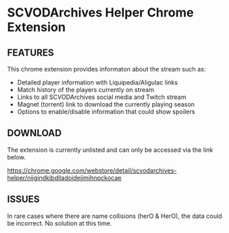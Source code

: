 # SCVODArchives Helper Chrome Extension

## FEATURES
This chrome extension provides informaton about the stream such as:
* Detailed player information with Liquipedia/Aligulac links
* Match history of the players currently on stream
* Links to all SCVODArchives social media and Twitch stream
* Magnet (torrent) link to download the currently playing season
* Options to enable/disable information that could show spoilers

## DOWNLOAD
The extension is currently unlisted and can only be accessed via the link below.

https://chrome.google.com/webstore/detail/scvodarchives-helper/nijgindkibdlladoidejjmihnpckocae

## ISSUES
In rare cases where there are name collisions (herO & HerO), the data could be incorrect. No solution at this time.